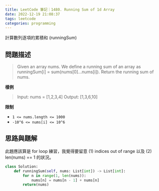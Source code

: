 ```yaml
---
title: LeetCode 筆記｜1480. Running Sum of 1d Array
date: 2022-12-19 21:08:37
tags: leetcode
categories: programming
---
```

計算數列逐項的累積和 (runningSum)

<!--more-->

## 問題描述
> Given an array nums. We define a running sum of an array as runningSum[i] = sum(nums[0]…nums[i]).
> Return the running sum of nums.

**樣例**
> Input: nums = [1,2,3,4]
> Output: [1,3,6,10]

**限制**
- `1 <= nums.length <= 1000`
- `-10^6 <= nums[i] <= 10^6`

## 思路與題解
此題應該算是 for loop 練習，我覺得要留意 (1) indices out of range 以及 (2) len(nums) == 1 的狀況。
```python
class Solution:
    def runningSum(self, nums: List[int]) -> List[int]:
        for n in range(1, len(nums)):
            nums[n] = nums[n - 1] + nums[n]
        return(nums)
```